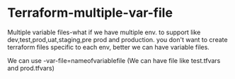 # Terraform-multiple-var-file

Multiple variable files-what if we have multiple env. to support like dev,test,prod,uat,staging,pre prod and production.
you don't want to create terraform files specific to each env, better we can have variable files.

We can use -var-file=nameofvariablefile (We can have file like test.tfvars and prod.tfvars)
